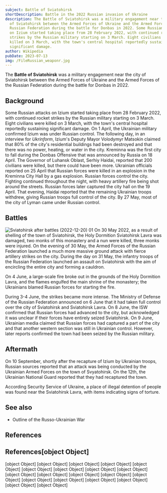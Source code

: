 ```yaml
---
subject: Battle of Sviatohirsk
shortDescription: Battle in the 2022 Russian invasion of Ukraine
description: The Battle of Sviatohirsk was a military engagement near the city
  of Sviatohirsk between the Armed Forces of Ukraine and the Armed Forces of the
  Russian Federation during the battle for Donbas in 2022. Some Russian attacks
  on Izium started taking place from 28 February 2022, with continued rocket
  strikes by the Russian military starting on 3 March. Eight civilians were
  killed on 3 March, with the town's central hospital reportedly sustaining
  significant damage.
author: Wikipedia
pubDate: 2023-07-13
img: /FileRussian_weaponr.jpg
---
```


The **Battle of Sviatohirsk** was a military engagement near the city of Sviatohirsk between the Armed Forces of Ukraine and the Armed Forces of the Russian Federation during the battle for Donbas in 2022.

## Background
Some Russian attacks on Izium started taking place from 28 February 2022, with continued rocket strikes by the Russian military starting on 3 March. Eight civilians were killed on 3 March, with the town's central hospital reportedly sustaining significant damage. On 1 April, the Ukrainian military confirmed Izium was under Russian control. The following day, in an interview for *Ukrinform*, Izium's Deputy Mayor Volodymyr Matsokin claimed that 80% of the city's residential buildings had been destroyed and that there was no power, heating, or water in the city. Kreminna was the first city to fall during the Donbas Offensive that was announced by Russia on 18 April. The Governor of Luhansk Oblast, Serhiy Haidai, reported that 200 civilians were killed, but there could have been more. Ukrainian officials reported on 25 April that Russian forces were killed in an explosion in the Kreminna City Hall by a gas explosion. Russian forces control the city. Fighting continued throughout the night, with heavy artillery fire being shot around the streets. Russian forces later captured the city hall on the 19 April. That evening, Haidai reported that the remaining Ukrainian troops withdrew, giving Russian troops full control of the city. By 27 May, most of the city of Lyman came under Russian control.

## Battles
![Sviatohirsk after battles (2022-12-20) 01](https://wikipedia.org/wiki/Special:Redirect/file/Sviatohirsk_after_battles_(2022-12-20)_01.jpg?)
On 30 May 2022, as a result of shelling of the town of Sviatohirsk, the Holy Dormition Sviatohirsk Lavra was damaged, two monks of this monastery and a nun were killed, three monks were injured. On the evening of 30 May, the Armed Forces of the Russian Federation launched a much more massive ground attack with fierce artillery strikes on the city. During the day on 31 May, the infantry troops of the Russian Federation launched an assault on Sviatohirsk with the aim of encircling the entire city and forming a cauldron.

On 4 June, a large-scale fire broke out in the grounds of the Holy Dormition Lavra, and the flames engulfed the main shrine of the monastery; the Ukrainians blamed Russian forces for starting the fire.

During 3-4 June, the strikes became more intense. The Ministry of Defense of the Russian Federation announced on 6 June that it had taken full control over the city of Sviatohirsk and Sviatohirsk Lavra. On 8 June, the ISW confirmed that Russian forces had advanced to the city, but acknowledged it was unclear if their forces have entirely seized Sviatohirsk. On 9 June, Ukrainian media claimed that Russian forces had captured a part of the city and that another western section was still in Ukrainian control. However, later reports confirmed the town had been seized by the Russian military.

## Aftermath
On 10 September, shortly after the recapture of Izium by Ukrainian troops, Russian sources reported that an attack was being conducted by the Ukrainian Armed Forces on the town of Svyatohirsk. On the 12th, the Ukrainian National Guard reported that they had recaptured the town.

According Security Service of Ukraine, a place of illegal detention of people was found near the Sviatohirsk Lavra, with items indicating signs of torture.

## See also
 * Outline of the Russo-Ukrainian War


## References
## References[object Object]
[object Object]
[object Object]
[object Object]
[object Object]
[object Object]
[object Object]
[object Object]
[object Object]
[object Object]
[object Object]
[object Object]
[object Object]
[object Object]
[object Object]
[object Object]
[object Object]
[object Object]
[object Object]
[object Object]
[object Object]